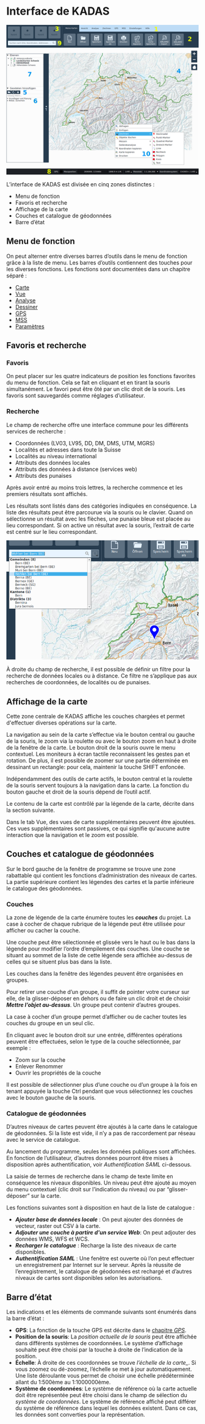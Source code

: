 <!-- WARNING: This file is autogenerated by csv2md.py -->
# Interface de KADAS

<img src="../media/image1.png" />

L’interface de KADAS est divisée en cinq zones distinctes :

+ Menu de fonction
+ Favoris et recherche
+ Affichage de la carte
+ Couches et catalogue de géodonnées
+ Barre d’état


## <a name="sec0"></a>Menu de fonction

On peut alterner entre diverses barres d’outils dans le menu de fonction grâce à la liste de menu. Les barres d’outils contiennent des touches pour les diverses fonctions. Les fonctions sont documentées dans un chapitre séparé :

+ <a href="map.html">Carte</a>
+ <a href="view.html">Vue</a>
+ <a href="analysis.html">Analyse</a>
+ <a href="draw.html">Dessiner</a>
+ <a href="gps.html">GPS</a>
+ <a href="mss.html">MSS</a>
+ <a href="settings.html">Paramètres</a>


## <a name="sec1"></a>Favoris et recherche

### Favoris

On peut placer sur les quatre indicateurs de position les fonctions favorites du menu de fonction. Cela se fait en cliquant et en tirant la souris simultanément. Le favori peut être ôté par un clic droit de la souris. Les favoris sont sauvegardés comme réglages d’utilisateur.


### Recherche

Le champ de recherche offre une interface commune pour les différents services de recherche :

+ Coordonnées (LV03, LV95, DD, DM, DMS, UTM, MGRS)
+ Localités et adresses dans toute la Suisse
+ Localités au niveau international
+ Attributs des données locales
+ Attributs des données à distance (services web)
+ Attributs des punaises

Après avoir entré au moins trois lettres, la recherche commence et les premiers résultats sont affichés.

Les résultats sont listés dans des catégories indiquées en conséquence. La liste des résultats peut être parcourue via la souris ou le clavier. Quand on sélectionne un résultat avec les flèches, une punaise bleue est placée au lieu correspondant. Si on active un résultat avec la souris, l’extrait de carte est centré sur le lieu correspondant.

<img src="../media/image2.png" />

À droite du champ de recherche, il est possible de définir un filtre pour la recherche de données locales ou à distance. Ce filtre ne s’applique pas aux recherches de coordonnées, de localités ou de punaises.


## <a name="sec2"></a>Affichage de la carte

Cette zone centrale de KADAS affiche les couches chargées et permet d'effectuer diverses opérations sur la carte.

La navigation au sein de la carte s’effectue via le bouton central ou gauche de la souris, le zoom via la roulette ou avec le bouton zoom en haut à droite de la fenêtre de la carte. Le bouton droit de la souris ouvre le menu contextuel. Les moniteurs à écran tactile reconnaissent les gestes pan et rotation. De plus, il est possible de zoomer sur une partie déterminée en dessinant un rectangle: pour cela, maintenir la touche SHIFT enfoncée.

Indépendamment des outils de carte actifs, le bouton central et la roulette de la souris servent toujours à la navigation dans la carte. La fonction du bouton gauche et droit de la souris dépend de l’outil actif.

Le contenu de la carte est contrôlé par la légende de la carte, décrite dans la section suivante.

Dans le tab Vue, des vues de carte supplémentaires peuvent être ajoutées. Ces vues supplémentaires sont passives, ce qui signifie qu'aucune autre interaction que la navigation et le zoom est possible.


## <a name="sec3"></a>Couches et catalogue de géodonnées

Sur le bord gauche de la fenêtre de programme se trouve une zone rabattable qui contient les fonctions d’administration des niveaux de cartes. La partie supérieure contient les légendes des cartes et la partie inférieure le catalogue des géodonnées.


### Couches

La zone de légende de la carte énumère toutes les **_couches_** du projet. La case à cocher de chaque rubrique de la légende peut être utilisée pour afficher ou cacher la couche.

Une couche peut être sélectionnée et glissée vers le haut ou le bas dans la légende pour modifier l’ordre d’empilement des couches. Une couche se situant au sommet de la liste de cette légende sera affichée au-dessus de celles qui se situent plus bas dans la liste.

Les couches dans la fenêtre des légendes peuvent être organisées en groupes.

Pour retirer une couche d’un groupe, il suffit de pointer votre curseur sur elle, de la glisser-déposer en dehors ou de faire un clic droit et de choisir **_Mettre l’objet au-dessus_**. Un groupe peut contenir d’autres groupes.

La case à cocher d’un groupe permet d’afficher ou de cacher toutes les couches du groupe en un seul clic.

En cliquant avec le bouton droit sur une entrée, différentes opérations peuvent être effectuées, selon le type de la couche sélectionnée, par exemple :

+ Zoom sur la couche
+ Enlever
Renommer
+ Ouvrir les propriétés de la couche

Il est possible de sélectionner plus d’une couche ou d’un groupe à la fois en tenant appuyée la touche Ctrl pendant que vous sélectionnez les couches avec le bouton gauche de la souris.


### Catalogue de géodonnées

D’autres niveaux de cartes peuvent être ajoutés à la carte dans le catalogue de géodonnées. Si la liste est vide, il n’y a pas de raccordement par réseau avec le service de catalogue. 

Au lancement du programme, seules les données publiques sont affichées. En fonction de l’utilisateur, d’autres données pourront être mises à disposition après authentification, voir *Authentification SAML* ci-dessous.

La saisie de termes de recherche dans le champ de texte limite en conséquence les niveaux disponibles. Un niveau peut être ajouté au moyen du menu contextuel (clic droit sur l’indication du niveau) ou par “glisser-déposer” sur la carte.

Les fonctions suivantes sont à disposition en haut de la liste de catalogue :

+ **_Ajouter base de données locale_** : On peut ajouter des données de vecteur, raster out CSV à la carte.
+ **_Adjouter une couche à partire d'un service Web_**: On peut adjouter des données WMS, WFS et WCS.
+ **_Recharger le catalogue_** : Recharge la liste des niveaux de carte disponibles.
+ **_Authentification SAML_** : Une fenêtre est ouverte où l’on peut effectuer un enregistrement par Internet sur le serveur. Après la réussite de l’enregistrement, le catalogue de géodonnées est rechargé et d’autres niveaux de cartes sont disponibles selon les autorisations.


## <a name="sec4"></a>Barre d’état

Les indications et les éléments de commande suivants sont énumérés dans la barre d’état :

+ **GPS**: La fonction de la touche GPS est décrite dans le <a href="gps.html">chapitre *GPS*<a>.
+ **Position de la souris**: La *position actuelle de la souris* peut être affichée dans différents systèmes de coordonnées. Le système d’affichage souhaité peut être choisi par la touche à droite de l’indication de la position.
+ **Échelle**: À droite de ces coordonnées se trouve *l’échelle de la carte_*. Si vous zoomez ou dé-zoomez, l’échelle se met à jour automatiquement. Une liste déroulante vous permet de choisir une échelle prédéterminée allant du 1:500ème au 1:1000000ème.
+ **Système de coordonnées**: Le système de référence où la carte actuelle doit être représentée peut être choisi dans le champ de sélection du *système de coordonnées*. Le système de référence affiché peut différer du système de référence dans lequel les données existent. Dans ce cas, les données sont converties pour la représentation.

